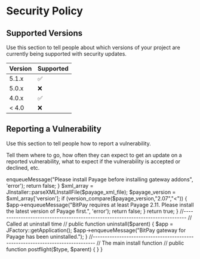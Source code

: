 # Security Policy

## Supported Versions

Use this section to tell people about which versions of your project are
currently being supported with security updates.

| Version | Supported          |
| ------- | ------------------ |
| 5.1.x   | :white_check_mark: |
| 5.0.x   | :x:                |
| 4.0.x   | :white_check_mark: |
| < 4.0   | :x:                |

## Reporting a Vulnerability

Use this section to tell people how to report a vulnerability.

Tell them where to go, how often they can expect to get an update on a
reported vulnerability, what to expect if the vulnerability is accepted or
declined, etc.
<?php
/********************************************************************
Product		: Bitpay Gateway for Payage
Date		: 7 March 2018
Copyright	: Les Arbres Design 2010-2018
Contact		: http://www.lesarbresdesign.info
Licence		: GNU General Public License
*********************************************************************/
defined('_JEXEC') or die('Restricted Access');

class Payage_BitPay_LesArbresInstallerScript
{
public function preflight($type, $parent) 
{
	$app = JFactory::getApplication();
    $payage_xml_file = JPATH_ADMINISTRATOR.'/components/com_payage/payage.xml';
    if (!file_exists($payage_xml_file))
		{
        $app->enqueueMessage("Please install Payage before installing gateway addons", 'error');
		return false;
		}
        
	$xml_array = JInstaller::parseXMLInstallFile($payage_xml_file);
	$payage_version = $xml_array['version'];
	if (version_compare($payage_version,"2.07","<"))
		{
        $app->enqueueMessage("BitPay requires at least Payage 2.11. Please install the latest version of Payage first.", 'error');
		return false;
		}
    return true;
}

//-------------------------------------------------------------------------------
// Called at uninstall time
//
public function uninstall($parent)
{
    $app = JFactory::getApplication();
    $app->enqueueMessage("BitPay gateway for Payage has been uninstalled.");
}

//-------------------------------------------------------------------------------
// The main install function
//
public function postflight($type, $parent)
{
}

}
